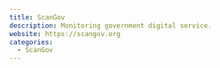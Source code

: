 ```yaml
---
title: ScanGov
description: Monitoring government digital service.
website: https://scangov.org
categories:
  - ScanGov
---
```



